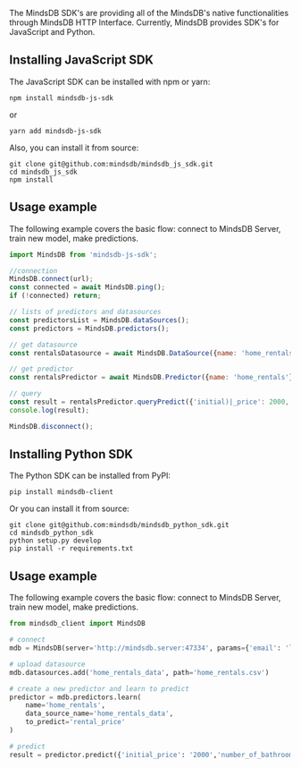 
The MindsDB SDK's are providing all of the MindsDB's native functionalities through MindsDB HTTP Interface. Currently, MindsDB provides SDK's for JavaScript and Python.

## Installing JavaScript SDK

The JavaScript SDK can be installed with npm or yarn:

```
npm install mindsdb-js-sdk
```
or

```
yarn add mindsdb-js-sdk
```

Also, you can install it from source:

```
git clone git@github.com:mindsdb/mindsdb_js_sdk.git
cd mindsdb_js_sdk
npm install
```

## Usage example

The following example covers the basic flow: connect to MindsDB Server, train new model, make predictions.

```javascript
import MindsDB from 'mindsdb-js-sdk';

//connection
MindsDB.connect(url);
const connected = await MindsDB.ping();
if (!connected) return;

// lists of predictors and datasources
const predictorsList = MindsDB.dataSources();
const predictors = MindsDB.predictors();

// get datasource
const rentalsDatasource = await MindsDB.DataSource({name: 'home_rentals'}).load();

// get predictor
const rentalsPredictor = await MindsDB.Predictor({name: 'home_rentals'}).load();

// query
const result = rentalsPredictor.queryPredict({'initial)|_price': 2000, 'sqft': 500});
console.log(result);

MindsDB.disconnect();
```

## Installing Python SDK

The Python SDK can be installed from PyPI:

```
pip install mindsdb-client
```

Or you can install it from source:

```
git clone git@github.com:mindsdb/mindsdb_python_sdk.git
cd mindsdb_python_sdk
python setup.py develop
pip install -r requirements.txt
```

## Usage example

The following example covers the basic flow: connect to MindsDB Server, train new model, make predictions.

```python
from mindsdb_client import MindsDB

# connect
mdb = MindsDB(server='http://mindsdb.server:47334', params={'email': 'login@email.com', 'password': 'loginpass'})

# upload datasource
mdb.datasources.add('home_rentals_data', path='home_rentals.csv')

# create a new predictor and learn to predict
predictor = mdb.predictors.learn(
    name='home_rentals',
    data_source_name='home_rentals_data',
    to_predict='rental_price'
)

# predict
result = predictor.predict({'initial_price': '2000','number_of_bathrooms': '1', 'sqft': '700'})
```